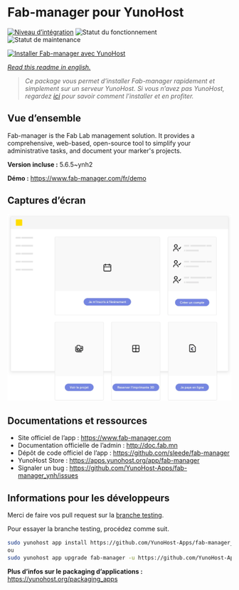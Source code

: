 <!--
N.B.: This README was automatically generated by https://github.com/YunoHost/apps/tree/master/tools/readme_generator
It shall NOT be edited by hand.
-->

# Fab-manager pour YunoHost

[![Niveau d’intégration](https://dash.yunohost.org/integration/fab-manager.svg)](https://dash.yunohost.org/appci/app/fab-manager) ![Statut du fonctionnement](https://ci-apps.yunohost.org/ci/badges/fab-manager.status.svg) ![Statut de maintenance](https://ci-apps.yunohost.org/ci/badges/fab-manager.maintain.svg)

[![Installer Fab-manager avec YunoHost](https://install-app.yunohost.org/install-with-yunohost.svg)](https://install-app.yunohost.org/?app=fab-manager)

*[Read this readme in english.](./README.md)*

> *Ce package vous permet d’installer Fab-manager rapidement et simplement sur un serveur YunoHost.
Si vous n’avez pas YunoHost, regardez [ici](https://yunohost.org/#/install) pour savoir comment l’installer et en profiter.*

## Vue d’ensemble

Fab-manager is the Fab Lab management solution. It provides a comprehensive, web-based, open-source tool to simplify your administrative tasks, and document your marker's projects.

**Version incluse :** 5.6.5~ynh2

**Démo :** <https://www.fab-manager.com/fr/demo>

## Captures d’écran

![Capture d’écran de Fab-manager](./doc/screenshots/dashboard-mockup.webp)

## Documentations et ressources

- Site officiel de l’app : <https://www.fab-manager.com>
- Documentation officielle de l’admin : <http://doc.fab.mn>
- Dépôt de code officiel de l’app : <https://github.com/sleede/fab-manager>
- YunoHost Store : <https://apps.yunohost.org/app/fab-manager>
- Signaler un bug : <https://github.com/YunoHost-Apps/fab-manager_ynh/issues>

## Informations pour les développeurs

Merci de faire vos pull request sur la [branche testing](https://github.com/YunoHost-Apps/fab-manager_ynh/tree/testing).

Pour essayer la branche testing, procédez comme suit.

```bash
sudo yunohost app install https://github.com/YunoHost-Apps/fab-manager_ynh/tree/testing --debug
ou
sudo yunohost app upgrade fab-manager -u https://github.com/YunoHost-Apps/fab-manager_ynh/tree/testing --debug
```

**Plus d’infos sur le packaging d’applications :** <https://yunohost.org/packaging_apps>

